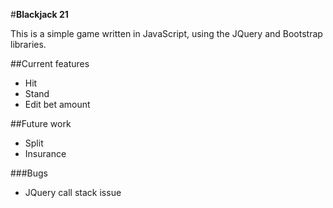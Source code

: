 #**Blackjack 21**

This is a simple game written in JavaScript, using the JQuery and Bootstrap libraries. 

##Current features
* Hit
* Stand
* Edit bet amount

##Future work
* Split
* Insurance

###Bugs
* JQuery call stack issue